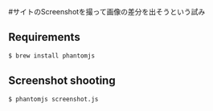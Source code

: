 #サイトのScreenshotを撮って画像の差分を出そうという試み

## Requirements

```sh
$ brew install phantomjs
```

## Screenshot shooting

```sh
$ phantomjs screenshot.js
```
